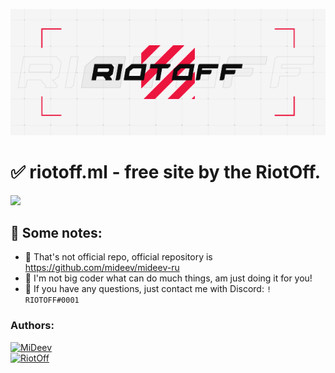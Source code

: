 [![Header](https://github.com/RiotOff/riotoff.ml/blob/main/RIOTOFFPre.gif)](https://github.com/RiotOff/riotoff.ml)

# ✅ riotoff.ml - free site by the RiotOff.
![](https://img.shields.io/github/downloads/RiotOff/riotoff.ml/total?color=black&label=DOWNLOADS&logo=github&logoColor=black&style=for-the-badge)
## 🧦 Some notes:
- 🖤 That's not official repo, official repository is https://github.com/mideev/mideev-ru
- 💛 I'm not big coder what can do much things, am just doing it for you!
- 🤍 If you have any questions, just contact me with Discord: `! RIOTOFF#0001`

### Authors:
[![MiDeev](https://avatars.githubusercontent.com/u/100193651?v=4&size=200)](https://mideev.ru)
<br />
[![RiotOff](https://avatars.githubusercontent.com/u/85680090?v=4&size=200)](https://riotoff.ml)
